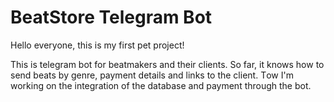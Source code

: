 # BeatStore Telegram Bot

Hello everyone, this is my first pet project!

This is telegram bot for beatmakers and their clients. So far, it knows how to send beats by genre, payment details and links to the client.
Тow I'm working on the integration of the database and payment through the bot.
